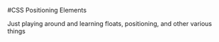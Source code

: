 #CSS Positioning Elements

Just playing around and learning floats, positioning, and other various things
